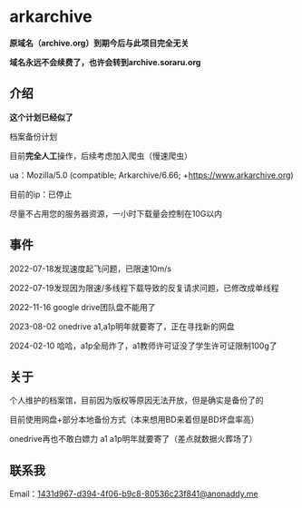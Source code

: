 # arkarchive

**原域名（archive.org）到期今后与此项目完全无关**

**域名永远不会续费了，也许会转到archive.soraru.org**

## 介绍

**这个计划已经似了**

档案备份计划

目前**完全人工**操作，后续考虑加入爬虫（慢速爬虫）

ua：Mozilla/5.0 (compatible; Arkarchive/6.66; +https://www.arkarchive.org)

目前的ip：已停止

尽量不占用您的服务器资源，一小时下载量会控制在10G以内

## 事件

2022-07-18发现速度起飞问题，已限速10m/s

2022-07-19发现因为限速/多线程下载导致的反复请求问题，已修改成单线程

2022-11-16 google drive团队盘不能用了

2023-08-02 onedrive a1,a1p明年就要寄了，正在寻找新的网盘

2024-02-10 哈哈，a1p全局炸了，a1教师许可证没了学生许可证限制100g了

## 关于

个人维护的档案馆，目前因为版权等原因无法开放，但是确实是备份了的

目前使用网盘+部分本地备份方式（本来想用BD来着但是BD坏盘率高）

onedrive再也不敢白嫖力 a1 a1p明年就要寄了（差点就数据火葬场了）

## 联系我

Email：1431d967-d394-4f06-b9c8-80536c23f841@anonaddy.me
